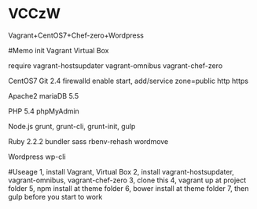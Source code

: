 # VCCzW
 Vagrant+CentOS7+Chef-zero+Wordpress

#Memo
 init
 Vagrant
 Virtual Box

 require
 vagrant-hostsupdater
 vagrant-omnibus
 vagrant-chef-zero

 CentOS7
 Git 2.4
 firewalld enable start, add/service zone=public http https

 Apache2
 mariaDB 5.5

 PHP 5.4
 phpMyAdmin

 Node.js
 grunt, grunt-cli, grunt-init, gulp

 Ruby 2.2.2
 bundler sass rbenv-rehash wordmove

 Wordpress
 wp-cli


#Useage
 1, install Vagrant, Virtual Box
 2, install vagrant-hostsupdater, vagrant-omnibus, vagrant-chef-zero
 3, clone this
 4, vagrant up at project folder
 5, npm install at theme folder
 6, bower install at theme folder
 7, then gulp before you start to work
